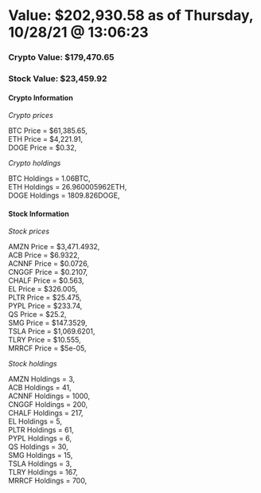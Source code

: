 # Value: $202,930.58 as of Thursday, 10/28/21 @ 13:06:23 

### Crypto Value: $179,470.65

### Stock Value: $23,459.92

#### Crypto Information 
*Crypto prices* 

BTC Price = $61,385.65,  
ETH Price = $4,221.91,  
DOGE Price = $0.32,  


*Crypto holdings* 

BTC Holdings = 1.06BTC,  
ETH Holdings = 26.960005962ETH,  
DOGE Holdings = 1809.826DOGE,  


#### Stock Information 

*Stock prices* 

AMZN Price = $3,471.4932,  
ACB Price = $6.9322,  
ACNNF Price = $0.0726,  
CNGGF Price = $0.2107,  
CHALF Price = $0.563,  
EL Price = $326.005,  
PLTR Price = $25.475,  
PYPL Price = $233.74,  
QS Price = $25.2,  
SMG Price = $147.3529,  
TSLA Price = $1,069.6201,  
TLRY Price = $10.555,  
MRRCF Price = $5e-05,  


*Stock holdings* 

AMZN Holdings = 3,  
ACB Holdings = 41,  
ACNNF Holdings = 1000,  
CNGGF Holdings = 200,  
CHALF Holdings = 217,  
EL Holdings = 5,  
PLTR Holdings = 61,  
PYPL Holdings = 6,  
QS Holdings = 30,  
SMG Holdings = 15,  
TSLA Holdings = 3,  
TLRY Holdings = 167,  
MRRCF Holdings = 700,  


